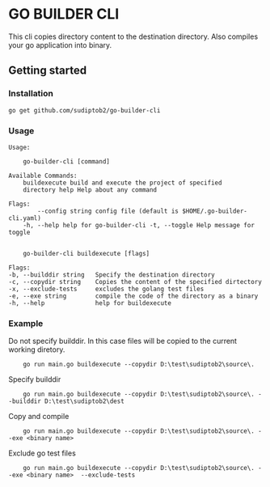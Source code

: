# GO BUILDER CLI

This cli copies directory content to the destination directory. Also compiles
your go application into binary.

## Getting started

### Installation

    go get github.com/sudiptob2/go-builder-cli

### Usage

    Usage:

        go-builder-cli [command]

    Available Commands:
        buildexecute build and execute the project of specified
        directory help Help about any command

    Flags:
            --config string config file (default is $HOME/.go-builder-cli.yaml)
        -h, --help help for go-builder-cli -t, --toggle Help message for toggle


        go-builder-cli buildexecute [flags]

    Flags:
    -b, --builddir string   Specify the destination directory
    -c, --copydir string    Copies the content of the specified dirtectory
    -x, --exclude-tests     excludes the golang test files
    -e, --exe string        compile the code of the directory as a binary
    -h, --help              help for buildexecute

### Example

Do not specify builddir. In this case files will be copied to the current working diretory.

        go run main.go buildexecute --copydir D:\test\sudiptob2\source\.

Specify builddir

        go run main.go buildexecute --copydir D:\test\sudiptob2\source\. --builddir D:\test\sudiptob2\dest

Copy and compile

        go run main.go buildexecute --copydir D:\test\sudiptob2\source\. --exe <binary name>

Exclude go test files

        go run main.go buildexecute --copydir D:\test\sudiptob2\source\. --exe <binary name>  --exclude-tests
        


